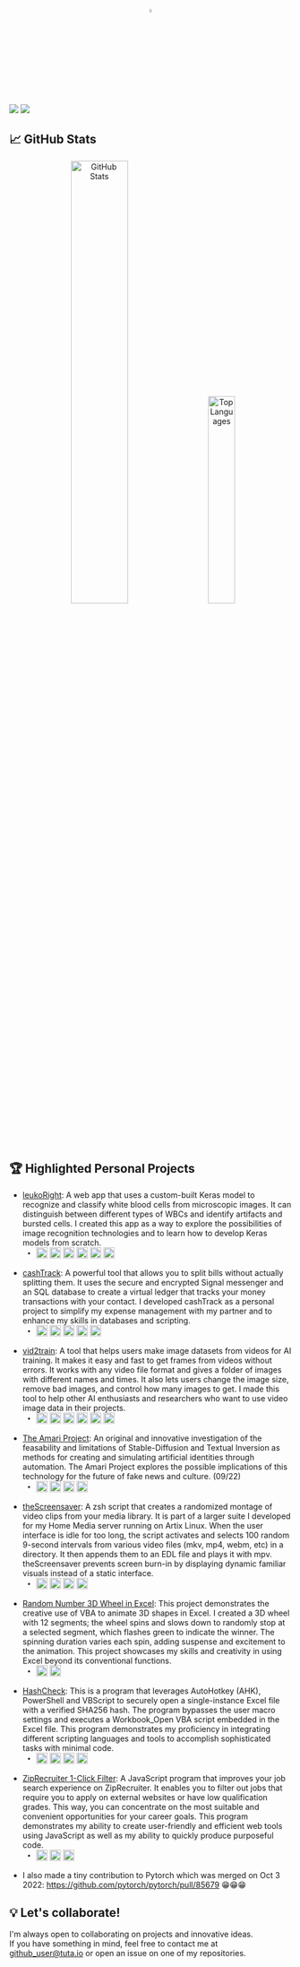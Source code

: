 <p align="center">
  <img src="https://user-images.githubusercontent.com/105183376/233739541-3b4acbfa-556f-4869-a57d-6f2b89289786.gif" width=4% loop="infinite" />
</p>

<picture>
<source media="(prefers-color-scheme: dark)" srcset="https://readme-typing-svg.demolab.com?font=Montserrata&size=34&duration=1025&center=true&color=FFFFFF&repeat=false&width=1000&height=50&lines=Hello!👋+I'm+Rich+K.+MLS;" />
<img src="https://readme-typing-svg.demolab.com?font=Montserrata&size=34&duration=1000&center=true&color=000000&repeat=false&width=1000&height=50&lines=Hello!👋+I'm+Rich+K.+MLS;" />
</picture>
<picture>
<source media="(prefers-color-scheme: dark)" srcset="https://readme-typing-svg.demolab.com?font=Montserrat&size=19&duration=3250&color=FFFFFF&repeat=false&multiline=true&width=1200&height=60&lines=I+have+extensive+experience+in+quality+control%2C+data+analysis%2C+automation%2C+and+developing+AI+focused+solutions.;I+enjoy+solving+complex+problems+with+innovative+approaches+and+I'm+passionate+about+using+technology+to+improve+lives." />
<img src="https://readme-typing-svg.demolab.com?font=Montserrat&size=19&duration=3250&color=000000&repeat=false&multiline=true&width=1200&height=60&lines=I+have+extensive+experience+in+quality+control%2C+data+analysis%2C+automation%2C+and+developing+AI+focused+solutions.;I+enjoy+solving+complex+problems+with+innovative+approaches+and+I'm+passionate+about+using+technology+to+improve+lives." />
</picture>
<br>

## 📈 GitHub Stats

<p align="center">
<picture>
  <source media="(prefers-color-scheme: dark)" srcset="https://github-readme-stats.vercel.app/api?username=RichKMLS&theme=dark&border_radius=10" alt="GitHub Stats" width="45%" />
  <img src="https://github-readme-stats.vercel.app/api?username=RichKMLS&theme=light&border_radius=10" alt="GitHub Stats" width="45%" />
</picture>&nbsp; &nbsp; &nbsp; 
<picture>
  <source media="(prefers-color-scheme: dark)" srcset="https://github-readme-stats.vercel.app/api/top-langs/?username=RichKMLS&theme=dark&layout=compact&langs_count=8&border_radius=10" alt="Top Languages" width="30.78%" />
  <img src="https://github-readme-stats.vercel.app/api/top-langs/?username=RichKMLS&theme=light&layout=compact&langs_count=8&border_radius=10" alt="Top Languages" width="30.78%" />
</picture>
</p>

## 🏆 Highlighted Personal Projects

- [leukoRight](https://github.com/RichKMLS/leukoRight): A web app that uses a custom-built Keras model to recognize and classify white blood cells from microscopic images. It can distinguish between different types of WBCs and identify artifacts and bursted cells. I created this app as a way to explore the possibilities of image recognition technologies and to learn how to develop Keras models from scratch.<br>&nbsp;&nbsp;<sup>•&nbsp;&nbsp;&nbsp;</sup><img src="https://img.shields.io/badge/Python-3776AB?style=for-the-badge&logo=python&logoColor=white" height=20> <img src="https://img.shields.io/badge/Keras-D00000?style=for-the-badge&logo=Keras&logoColor=white" height=20> <img src="https://img.shields.io/badge/HTML-E34F26?style=for-the-badge&logo=html5&logoColor=white" height=20> <img src="https://img.shields.io/badge/CSS-1572B6?style=for-the-badge&logo=css3&logoColor=white" height=20> <img src="https://img.shields.io/badge/JavaScript-F7DF1E?style=for-the-badge&logo=javascript&logoColor=black" height=20> <img src="https://img.shields.io/badge/PyTorch-EE4C2C?style=for-the-badge&logo=PyTorch&logoColor=white" height=20>
- [cashTrack](https://github.com/RichKMLS/cashTrack): A powerful tool that allows you to split bills without actually splitting them. It uses the secure and encrypted Signal messenger and an SQL database to create a virtual ledger that tracks your money transactions with your contact. I developed cashTrack as a personal project to simplify my expense management with my partner and to enhance my skills in databases and scripting.<br>&nbsp;&nbsp;<sup>•&nbsp;&nbsp;&nbsp;</sup><img src="https://img.shields.io/badge/Bash-4EAA25?style=for-the-badge&logo=gnu-bash&logoColor=white" height=20> <img src="https://img.shields.io/badge/SQL-4479A1?style=for-the-badge&logo=sql&logoColor=white" height=20> <img src="https://img.shields.io/badge/Signal-2592E9?style=for-the-badge&logo=signal&logoColor=white" height=20> <img src="https://img.shields.io/badge/VirtualBox-183A61?style=for-the-badge&logo=virtualbox&logoColor=white" height=20> <img src="https://img.shields.io/badge/Ubuntu-E95420?style=for-the-badge&logo=ubuntu&logoColor=white" height=20>
- [vid2train](https://github.com/richklmls/vid2train): A tool that helps users make image datasets from videos for AI training. It makes it easy and fast to get frames from videos without errors. It works with any video file format and gives a folder of images with different names and times. It also lets users change the image size, remove bad images, and control how many images to get. I made this tool to help other AI enthusiasts and researchers who want to use video image data in their projects.<br>&nbsp;&nbsp;<sup>•&nbsp;&nbsp;&nbsp;</sup><img src="https://img.shields.io/badge/Python-3776AB?style=for-the-badge&logo=python&logoColor=white" height=20> <img src="https://img.shields.io/badge/argparse-4B8BBE?style=for-the-badge&logo=argparse&logoColor=white" height=20> <img src="https://img.shields.io/badge/cv2-5C3EE8?style=for-the-badge&logo=cv2&logoColor=white" height=20> <img src="https://img.shields.io/badge/numpy-013243?style=for-the-badge&logo=numpy&logoColor=white" height=20> <img src="https://img.shields.io/badge/PIL-0099CC?style=for-the-badge&logo=PIL&logoColor=white" height=20> <img src="https://img.shields.io/badge/PyTorch-EE4C2C?style=for-the-badge&logo=PyTorch&logoColor=white" height=20>
- [The Amari Project](https://github.com/RichKMLS/the-amari-project): An original and innovative investigation of the feasability and limitations of Stable-Diffusion and Textual Inversion as methods for creating and simulating artificial identities through automation. The Amari Project explores the possible implications of this technology for the future of fake news and culture. (09/22)<br>&nbsp;&nbsp;<sup>•&nbsp;&nbsp;&nbsp;</sup><img src="https://img.shields.io/badge/Python-3776AB?style=for-the-badge&logo=python&logoColor=white" height=20> <img src="https://img.shields.io/badge/Bash-4EAA25?style=for-the-badge&logo=gnu-bash&logoColor=white" height=20> <img src="https://img.shields.io/badge/Stable--Diffusion-0074D9?style=for-the-badge&logo=star&logoColor=white" height=20> <img src="https://img.shields.io/badge/PyTorch-EE4C2C?style=for-the-badge&logo=PyTorch&logoColor=white" height=20>
- [theScreensaver](https://github.com/RichKMLS/theScreensaver): A zsh script that creates a randomized montage of video clips from your media library. It is part of a larger suite I developed for my Home Media server running on Artix Linux. When the user interface is idle for too long, the script activates and selects 100 random 9-second intervals from various video files (mkv, mp4, webm, etc) in a directory. It then appends them to an EDL file and plays it with mpv. theScreensaver prevents screen burn-in by displaying dynamic familiar visuals instead of a static interface.<br>&nbsp;&nbsp;<sup>•&nbsp;&nbsp;&nbsp;</sup><img src="https://img.shields.io/badge/zsh-4EAA25?style=for-the-badge&logo=zsh&logoColor=white" height=20> <img src="https://img.shields.io/badge/mpv-FF6600?style=for-the-badge&logo=mpv&logoColor=white" height=20> <img src="https://img.shields.io/badge/MediaInfo-0B7C3E?style=for-the-badge&logo=MediaInfo&logoColor=white" height=20> <img src="https://img.shields.io/badge/Artix%20Linux-5277C3?style=for-the-badge&logo=linux&logoColor=white" height=20>
- [Random Number 3D Wheel in Excel](https://github.com/RichKMLS/Random-Number-3D-Wheel-in-Excel): This project demonstrates the creative use of VBA to animate 3D shapes in Excel. I created a 3D wheel with 12 segments; the wheel spins and slows down to randomly stop at a selected segment, which flashes green to indicate the winner. The spinning duration varies each spin, adding suspense and excitement to the animation. This project showcases my skills and creativity in using Excel beyond its conventional functions.<br>&nbsp;&nbsp;<sup>•&nbsp;&nbsp;&nbsp;</sup><img src="https://img.shields.io/badge/VBA-5C2D91?style=for-the-badge&logo=Visual%20Studio&logoColor=white" height=20> <img src="https://img.shields.io/badge/Excel-217346?style=for-the-badge&logo=microsoft-excel&logoColor=white" height=20>
- [HashCheck](https://github.com/RichKMLS/HashCheck): This is a program that leverages AutoHotkey (AHK), PowerShell and VBScript to securely open a single-instance Excel file with a verified SHA256 hash. The program bypasses the user macro settings and executes a Workbook_Open VBA script embedded in the Excel file. This program demonstrates my proficiency in integrating different scripting languages and tools to accomplish sophisticated tasks with minimal code.<br>&nbsp;&nbsp;<sup>•&nbsp;&nbsp;&nbsp;</sup><img src="https://img.shields.io/badge/AutoHotkey-334455?style=for-the-badge&logo=autohotkey&logoColor=white" height=20> <img src="https://img.shields.io/badge/PowerShell-5391FE?style=for-the-badge&logo=PowerShell&logoColor=white" height=20> <img src="https://img.shields.io/badge/VBScript-5C2D91?style=for-the-badge&logo=Visual%20Studio&logoColor=white" height=20> <img src="https://img.shields.io/badge/Excel-217346?style=for-the-badge&logo=microsoft-excel&logoColor=white" height=20>
- [ZipRecruiter 1-Click Filter](https://github.com/RichKMLS/ziprecruiter-1-click-filter): A JavaScript program that improves your job search experience on ZipRecruiter. It enables you to filter out jobs that require you to apply on external websites or have low qualification grades. This way, you can concentrate on the most suitable and convenient opportunities for your career goals. This program demonstrates my ability to create user-friendly and efficient web tools using JavaScript as well as my ability to quickly produce purposeful code.<br>&nbsp;&nbsp;<sup>•&nbsp;&nbsp;&nbsp;</sup><img src="https://img.shields.io/badge/JavaScript-F7DF1E?style=for-the-badge&logo=javascript&logoColor=black" height=20> <img src="https://img.shields.io/badge/Tampermonkey-4CA143?style=for-the-badge&logo=tampermonkey&logoColor=white" height=20> <img src="https://img.shields.io/badge/HTML-E34F26?style=for-the-badge&logo=html5&logoColor=white" height=20>

- I also made a tiny contribution to Pytorch which was merged on Oct 3 2022: https://github.com/pytorch/pytorch/pull/85679 😁😁😁


## 💡 Let's collaborate!

I'm always open to collaborating on projects and innovative ideas.<br>
If you have something in mind, feel free to contact me at github_user@tuta.io or open an issue on one of my repositories.

